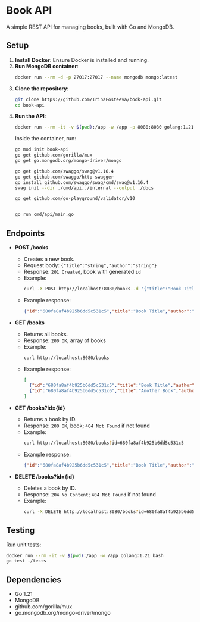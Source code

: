 # Book API

A simple REST API for managing books, built with Go and MongoDB.

## Setup

1. **Install Docker**: Ensure Docker is installed and running.
2. **Run MongoDB container**:
   ```bash
   docker run --rm -d -p 27017:27017 --name mongodb mongo:latest
   ```
3. **Clone the repository**:
   ```bash
   git clone https://github.com/IrinaFosteeva/book-api.git
   cd book-api
   ```
4. **Run the API**:
   ```bash
   docker run --rm -it -v $(pwd):/app -w /app -p 8080:8080 golang:1.21 bash
   ```
   Inside the container, run:
   ```bash
   go mod init book-api
   go get github.com/gorilla/mux
   go get go.mongodb.org/mongo-driver/mongo

   go get github.com/swaggo/swag@v1.16.4
   go get github.com/swaggo/http-swagger
   go install github.com/swaggo/swag/cmd/swag@v1.16.4
   swag init --dir ./cmd/api,./internal --output ./docs
   
   go get github.com/go-playground/validator/v10


   go run cmd/api/main.go
   ```

## Endpoints

- **POST /books**
  - Creates a new book.
  - Request body: `{"title":"string","author":"string"}`
  - Response: `201 Created`, book with generated `id`
  - Example:
    ```bash
    curl -X POST http://localhost:8080/books -d '{"title":"Book Title","author":"Author Name"}'
    ```
  - Example response:
    ```json
    {"id":"680fa8af4b925b6dd5c531c5","title":"Book Title","author":"Author Name"}
    ```

- **GET /books**
  - Returns all books.
  - Response: `200 OK`, array of books
  - Example:
    ```bash
    curl http://localhost:8080/books
    ```
  - Example response:
    ```json
    [
      {"id":"680fa8af4b925b6dd5c531c5","title":"Book Title","author":"Author Name"},
      {"id":"680fa8af4b925b6dd5c531c6","title":"Another Book","author":"Another Author"}
    ]
    ```

- **GET /books?id={id}**
  - Returns a book by ID.
  - Response: `200 OK`, book; `404 Not Found` if not found
  - Example:
    ```bash
    curl http://localhost:8080/books?id=680fa8af4b925b6dd5c531c5
    ```
  - Example response:
    ```json
    {"id":"680fa8af4b925b6dd5c531c5","title":"Book Title","author":"Author Name"}
    ```

- **DELETE /books?id={id}**
  - Deletes a book by ID.
  - Response: `204 No Content`; `404 Not Found` if not found
  - Example:
    ```bash
    curl -X DELETE http://localhost:8080/books?id=680fa8af4b925b6dd5c531c5
    ```

## Testing

Run unit tests:
```bash
docker run --rm -it -v $(pwd):/app -w /app golang:1.21 bash
go test ./tests
```

## Dependencies

- Go 1.21
- MongoDB
- github.com/gorilla/mux
- go.mongodb.org/mongo-driver/mongo